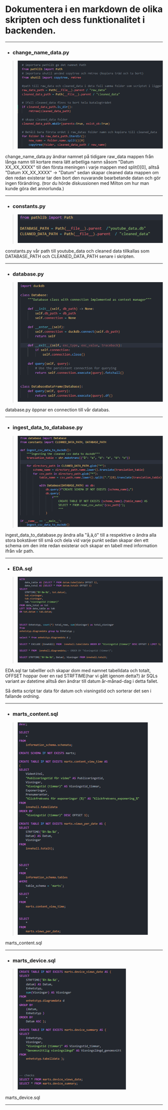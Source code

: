 # Dokumentera i en markdown de olika skripten och dess funktionalitet i backenden.

---

- ### **change_name_data.py**
>![change_name_data](images/image-1.png)


change_name_data.py ändrar namnet på tidigare raw_data mappen från långa namn till kortare mera lätt arbetliga namn såsom "Datum XX_XX_XXXX" till den första meningen i varje mappen med split()[0], alltså "Datum XX_XX_XXXX" -> "Datum" sedan skapar cleaned data mappen om den redan existerar tar den bort den nuvarande bearbetande datan och gör ingen förändring. (tror du hörde diskussionen med Milton om hur man kunde göra det annorlunda.)

---

- ### **constants.py**
>![constants](images/image-2.png)

constants.py vår path till youtube_data och cleaned data tillkallas som DATABASE_PATH och CLEANED_DATA_PATH senare i skripten.

---

- ### **database.py**
>![database](images/image-3.png)

database.py öppnar en connection till vår databas.

---

- ### **ingest_data_to_database.py**
>![ingest_data_to_database](images/image-4.png)

ingest_data_to_database.py ändra alla "å,ä,ö" till a respektive o ändra alla stora bokstäver till små och dela vid varje punkt sedan skapar den ett schema om den inte redan existerar och skapar en tabell med information ifrån vår path.

---

- ### **EDA.sql**
>![EDA](images/image-5.png)

EDA.sql tar tabelller och skapar dom med namnet tabelldata och totalt, OFFSET hoppar över en rad
STRFTIME(har vi gått igenom detta?) är SQLs variant av datetime alltså den ändrar till datum år-månad-dag i detta fallet.

Så detta script tar data för datum och visningstid och sorterar det sen i fallande ordning.     

---

- ### **marts_content.sql**
>![marts_content](images/image-6.png)

marts_content.sql

---

- ### **marts_device.sql**
>![marts_devices](images/image-7.png)

marts_device.sql

---